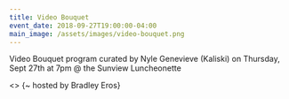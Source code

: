 ```yaml
---
title: Video Bouquet
event_date: 2018-09-27T19:00:00-04:00
main_image: /assets/images/video-bouquet.png
---
```


Video Bouquet program curated by Nyle Genevieve (Kaliski) on Thursday, Sept
27th at 7pm @ the Sunview Luncheonette

<> {~ hosted by Bradley Eros}
